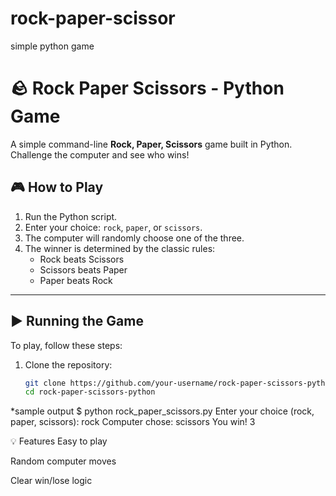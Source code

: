 # rock-paper-scissor
simple python game
# 🪨 Rock Paper Scissors - Python Game

A simple command-line **Rock, Paper, Scissors** game built in Python. Challenge the computer and see who wins!

## 🎮 How to Play

1. Run the Python script.
2. Enter your choice: `rock`, `paper`, or `scissors`.
3. The computer will randomly choose one of the three.
4. The winner is determined by the classic rules:
   - Rock beats Scissors
   - Scissors beats Paper
   - Paper beats Rock

---

## ▶️ Running the Game

To play, follow these steps:

1. Clone the repository:
   ```bash
   git clone https://github.com/your-username/rock-paper-scissors-python.git
   cd rock-paper-scissors-python
*sample output
$ python rock_paper_scissors.py
Enter your choice (rock, paper, scissors): rock
Computer chose: scissors
You win!
3

💡 Features
Easy to play

Random computer moves

Clear win/lose logic


